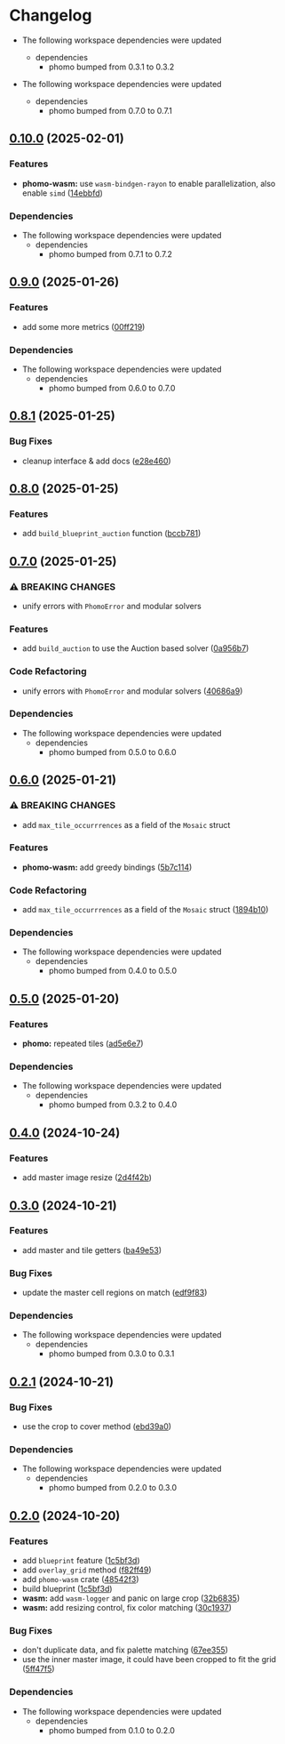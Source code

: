 # Changelog

* The following workspace dependencies were updated
  * dependencies
    * phomo bumped from 0.3.1 to 0.3.2

* The following workspace dependencies were updated
  * dependencies
    * phomo bumped from 0.7.0 to 0.7.1

## [0.10.0](https://github.com/loiccoyle/phomo-rs/compare/phomo-wasm-v0.9.1...phomo-wasm-v0.10.0) (2025-02-01)


### Features

* **phomo-wasm:** use `wasm-bindgen-rayon` to enable parallelization, also enable `simd` ([14ebbfd](https://github.com/loiccoyle/phomo-rs/commit/14ebbfd181c8a40536614576208252848e52b34a))


### Dependencies

* The following workspace dependencies were updated
  * dependencies
    * phomo bumped from 0.7.1 to 0.7.2

## [0.9.0](https://github.com/loiccoyle/phomo-rs/compare/phomo-wasm-v0.8.1...phomo-wasm-v0.9.0) (2025-01-26)


### Features

* add some more metrics ([00ff219](https://github.com/loiccoyle/phomo-rs/commit/00ff219adb1c318b1df21768ed53c6bf4f058fc6))


### Dependencies

* The following workspace dependencies were updated
  * dependencies
    * phomo bumped from 0.6.0 to 0.7.0

## [0.8.1](https://github.com/loiccoyle/phomo-rs/compare/phomo-wasm-v0.8.0...phomo-wasm-v0.8.1) (2025-01-25)


### Bug Fixes

* cleanup interface & add docs ([e28e460](https://github.com/loiccoyle/phomo-rs/commit/e28e460d1110d813a5e7c6432fc9c18c96225a0c))

## [0.8.0](https://github.com/loiccoyle/phomo-rs/compare/phomo-wasm-v0.7.0...phomo-wasm-v0.8.0) (2025-01-25)


### Features

* add `build_blueprint_auction` function ([bccb781](https://github.com/loiccoyle/phomo-rs/commit/bccb781f56c3e7d8ef3af00868696655064d1ced))

## [0.7.0](https://github.com/loiccoyle/phomo-rs/compare/phomo-wasm-v0.6.0...phomo-wasm-v0.7.0) (2025-01-25)


### ⚠ BREAKING CHANGES

* unify errors with `PhomoError` and modular solvers

### Features

* add `build_auction` to use the Auction based solver ([0a956b7](https://github.com/loiccoyle/phomo-rs/commit/0a956b760063ccc09995a4b383f49d076d525a25))


### Code Refactoring

* unify errors with `PhomoError` and modular solvers ([40686a9](https://github.com/loiccoyle/phomo-rs/commit/40686a95026170e5cb481aedca6c29e53cb4504d))


### Dependencies

* The following workspace dependencies were updated
  * dependencies
    * phomo bumped from 0.5.0 to 0.6.0

## [0.6.0](https://github.com/loiccoyle/phomo-rs/compare/phomo-wasm-v0.5.0...phomo-wasm-v0.6.0) (2025-01-21)


### ⚠ BREAKING CHANGES

* add `max_tile_occurrrences` as a field of the `Mosaic` struct

### Features

* **phomo-wasm:** add greedy bindings ([5b7c114](https://github.com/loiccoyle/phomo-rs/commit/5b7c1148f174defb1e15b0a2fdccc3501d1eab3c))


### Code Refactoring

* add `max_tile_occurrrences` as a field of the `Mosaic` struct ([1894b10](https://github.com/loiccoyle/phomo-rs/commit/1894b10441aff5e7e88abe448593027e9cd2f443))


### Dependencies

* The following workspace dependencies were updated
  * dependencies
    * phomo bumped from 0.4.0 to 0.5.0

## [0.5.0](https://github.com/loiccoyle/phomo-rs/compare/phomo-wasm-v0.4.1...phomo-wasm-v0.5.0) (2025-01-20)


### Features

* **phomo:** repeated tiles ([ad5e6e7](https://github.com/loiccoyle/phomo-rs/commit/ad5e6e71c5ddfdb4b35703aa7781eb47ffa07183))


### Dependencies

* The following workspace dependencies were updated
  * dependencies
    * phomo bumped from 0.3.2 to 0.4.0

## [0.4.0](https://github.com/loiccoyle/phomo-rs/compare/phomo-wasm-v0.3.0...phomo-wasm-v0.4.0) (2024-10-24)


### Features

* add master image resize ([2d4f42b](https://github.com/loiccoyle/phomo-rs/commit/2d4f42b1b7fe48b82dfc9a933d783726c161f84a))

## [0.3.0](https://github.com/loiccoyle/phomo-rs/compare/phomo-wasm-v0.2.1...phomo-wasm-v0.3.0) (2024-10-21)


### Features

* add master and tile getters ([ba49e53](https://github.com/loiccoyle/phomo-rs/commit/ba49e53431d358e3f8888c9147acb6673b2f7568))


### Bug Fixes

* update the master cell regions on match ([edf9f83](https://github.com/loiccoyle/phomo-rs/commit/edf9f83a36fa3dcab4ce49ddaa3b3f73516835f8))


### Dependencies

* The following workspace dependencies were updated
  * dependencies
    * phomo bumped from 0.3.0 to 0.3.1

## [0.2.1](https://github.com/loiccoyle/phomo-rs/compare/phomo-wasm-v0.2.0...phomo-wasm-v0.2.1) (2024-10-21)


### Bug Fixes

* use the crop to cover method ([ebd39a0](https://github.com/loiccoyle/phomo-rs/commit/ebd39a09c6501132747642ada394943e59ad6aa8))


### Dependencies

* The following workspace dependencies were updated
  * dependencies
    * phomo bumped from 0.2.0 to 0.3.0

## [0.2.0](https://github.com/loiccoyle/phomo-rs/compare/phomo-wasm-v0.1.0...phomo-wasm-v0.2.0) (2024-10-20)


### Features

* add `blueprint` feature ([1c5bf3d](https://github.com/loiccoyle/phomo-rs/commit/1c5bf3d20071b7968e13f41560172d95493e7bf2))
* add `overlay_grid` method ([f82ff49](https://github.com/loiccoyle/phomo-rs/commit/f82ff4912c784712af28a64d912293391140744a))
* add `phomo-wasm` crate ([48542f3](https://github.com/loiccoyle/phomo-rs/commit/48542f3fb88beeeb2ffda2420c27b64b4bddd209))
* build blueprint ([1c5bf3d](https://github.com/loiccoyle/phomo-rs/commit/1c5bf3d20071b7968e13f41560172d95493e7bf2))
* **wasm:** add `wasm-logger` and panic on large crop ([32b6835](https://github.com/loiccoyle/phomo-rs/commit/32b6835a9ca252d3928240df4dfbf6855faea9d0))
* **wasm:** add resizing control, fix color matching ([30c1937](https://github.com/loiccoyle/phomo-rs/commit/30c1937e8828223910beea43cb424514a58e4e41))


### Bug Fixes

* don't duplicate data, and fix palette matching ([67ee355](https://github.com/loiccoyle/phomo-rs/commit/67ee355f5e3294007dbd0075468b2cfceae3d26a))
* use the inner master image, it could have been cropped to fit the grid ([5ff47f5](https://github.com/loiccoyle/phomo-rs/commit/5ff47f53c8b50f7b44af5354874e57bdb097a06a))


### Dependencies

* The following workspace dependencies were updated
  * dependencies
    * phomo bumped from 0.1.0 to 0.2.0
